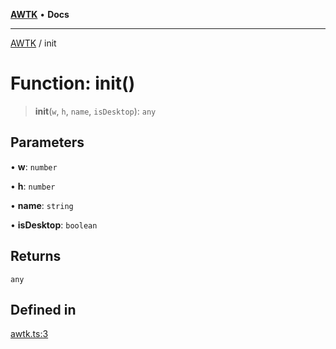 [**AWTK**](../README.md) • **Docs**

***

[AWTK](../globals.md) / init

# Function: init()

> **init**(`w`, `h`, `name`, `isDesktop`): `any`

## Parameters

• **w**: `number`

• **h**: `number`

• **name**: `string`

• **isDesktop**: `boolean`

## Returns

`any`

## Defined in

[awtk.ts:3](https://github.com/zlgopen/awtk-binding/blob/a700388ad7cc060c10001c4cf776a40433e0a4e7/tools/code_gen/js/output/awtk.ts#L3)
